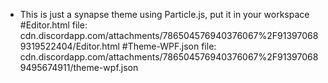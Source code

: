 - This is just a synapse theme using Particle.js, put it in your workspace
#Editor.html file: cdn.discordapp.com/attachments/786504576940376067%2F913970689319522404/Editor.html
#Theme-WPF.json file: cdn.discordapp.com/attachments/786504576940376067%2F913970689495674911/theme-wpf.json
